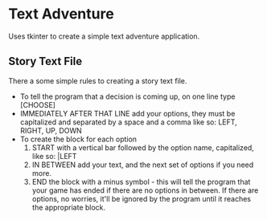 # Text Adventure
 Uses tkinter to create a simple text adventure application.

## Story Text File

There a some simple rules to creating a story text file.

- To tell the program that a decision is coming up, on one line type [CHOOSE]
- IMMEDIATELY AFTER THAT LINE add your options, they must be capitalized and separated by a space and a comma like so: LEFT, RIGHT, UP, DOWN
- To create the block for each option
    1. START with a vertical bar followed by the option name, capitalized, like so: |LEFT
    2. IN BETWEEN add your text, and the next set of options if you need more.
    3. END the block with a minus symbol - this will tell the program that your game has ended if there are no options in between. If there are options, no worries, it'll be ignored by the program until it reaches the appropriate block.